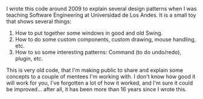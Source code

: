 I wrote this code around 2009 to explain several design patterns
when I was teaching Software Engineering at Universidad de Los Andes.
It is a small toy that shows several things:

1. How to put together some windows in good and old Swing.
2. How to do some custom components, custom drawing, mouse handling, etc.
3. How to so some interesting patterns: Command (to do undo/redo), plugin, etc.

This is very old code, that I'm making public to share and explain
some concepts to a couple of mentees I'm working with. I don't know how
good it will work for you, I've forgotten a lot of how it worked, and
I'm sure it could be improved... after all, it has been more than 16 years
since I wrote this.
